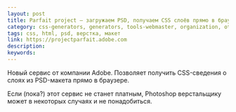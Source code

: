 ```yaml
---
layout: post
title: Parfait project — загружаем PSD, получаем CSS слоёв прямо в браузере
category: css-generators, generators, tools-webmaster, organization, other, editors, services
tags: css, html, psd, верстка, макет
link: https://projectparfait.adobe.com
description:
keywords:
---
```


<p>Новый сервис от компании Adobe. Позволяет получить CSS-сведения о слоях из PSD-макета прямо в браузере.</p>
<p>Если (пока?) этот сервис не станет платным, Photoshop верстальщику может в некоторых случаях и не понадобиться.</p>

